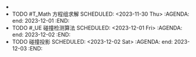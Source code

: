 -
- TODO #T_Math 方程组求解
  SCHEDULED: <2023-11-30 Thu>
  :AGENDA:
  end: 2023-12-01
  :END:
- TODO #_UE 碰撞检测算法
  SCHEDULED: <2023-12-01 Fri>
  :AGENDA:
  end: 2023-12-02
  :END:
- TODO 碰撞投影
  SCHEDULED: <2023-12-02 Sat>
  :AGENDA:
  end: 2023-12-03
  :END: